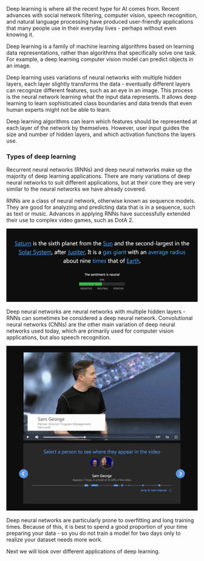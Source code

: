 Deep learning is where all the recent hype for AI comes from. Recent advances with social network filtering, computer vision, speech recognition, and natural language processing have produced user-friendly applications that many people use in their everyday lives - perhaps without even knowing it.

Deep learning is a family of machine learning algorithms based on learning data representations, rather than algorithms that specifically solve one task. For example, a deep learning computer vision model can predict objects in an image.

Deep learning uses variations of neural networks with multiple hidden layers, each layer slightly transforms the data - eventually different layers can recognize different features, such as an eye in an image. This process is the neural network learning what the input data represents. It allows deep learning to learn sophisticated class boundaries and data trends that even human experts might not be able to learn.

Deep learning algorithms can learn which features should be represented at each layer of the network by themselves. However, user input guides the size and number of hidden layers, and which activation functions the layers use.

### Types of deep learning

Recurrent neural networks (RNNs) and deep neural networks make up the majority of deep learning applications. There are many variations of deep neural networks to suit different applications, but at their core they are very similar to the neural networks we have already covered.

RNNs are a class of neural network, otherwise known as sequence models. They are good for analyzing and predicting data that is in a sequence, such as text or music. Advances in applying RNNs have successfully extended their use to complex video games, such as DotA 2.

![Image showing text that has been analyzed for key words, reading "Saturn is the sixth planet from the Sun and the second-largest in the Solar System, after Jupiter. it is a gas giant with an average radius about nine times that of Earth." Where Saturn, Sun, Solar System, Jupiter, gas giant, average radius, times, and Earth are all highlighted as key words. Underneath there is text that reads "The sentiment is neutral - 50%"](../media/6.1_TextExample.png)

Deep neural networks are neural networks with multiple hidden layers - RNNs can sometimes be considered a deep neural network. Convolutional neural networks (CNNs) are the other main variation of deep neural networks used today, which are primarily used for computer vision applications, but also speech recognition.

![Image showing a video of a man on stage giving a speech - with a caption of "Sam George, Partner Director Program Management, Microsoft". Underneath the video there is a box that reading "Select a person to see where they appear in the video", with two images of people. One is labeled as "Sam George, appears 7 times, in a total of 14.10% of the video". There is also a button that reads "Jump to the next instance".](../media/6.1_VideoExample.png)

Deep neural networks are particularly prone to overfitting and long training times. Because of this, it is best to spend a good proportion of your time preparing your data - so you do not train a model for two days only to realize your dataset needs more work.

Next we will look over different applications of deep learning.